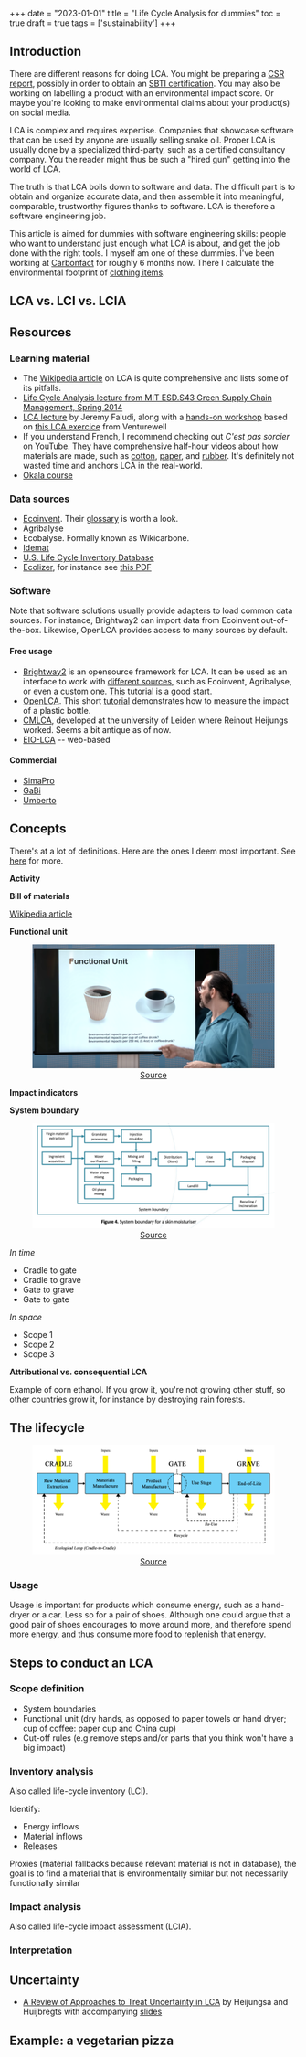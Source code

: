 +++
date = "2023-01-01"
title = "Life Cycle Analysis for dummies"
toc = true
draft = true
tags = ['sustainability']
+++

## Introduction

There are different reasons for doing LCA. You might be preparing a [CSR report](https://www.hec.edu/en/faculty-research/centers/society-organizations-institute/think/so-institute-executive-factsheets/how-report-csr), possibly in order to obtain an [SBTI certification](https://www.wikiwand.com/en/Science_Based_Targets_initiative). You may also be working on labelling a product with an environmental impact score. Or maybe you're looking to make environmental claims about your product(s) on social media.

LCA is complex and requires expertise. Companies that showcase software that can be used by anyone are usually selling snake oil. Proper LCA is usually done by a specialized third-party, such as a certified consultancy company. You the reader might thus be such a "hired gun" getting into the world of LCA.

The truth is that LCA boils down to software and data. The difficult part is to obtain and organize accurate data, and then assemble it into meaningful, comparable, trustworthy figures thanks to software. LCA is therefore a software engineering job.

This article is aimed for dummies with software engineering skills: people who want to understand just enough what LCA is about, and get the job done with the right tools. I myself am one of these dummies. I've been working at [Carbonfact](https://www.carbonfact.com/) for roughly 6 months now. There I calculate the environmental footprint of [clothing items](https://www.wikiwand.com/en/Clothing_industry).

## LCA vs. LCI vs. LCIA

## Resources

### Learning material

- The [Wikipedia article](https://www.wikiwand.com/en/Life-cycle_assessment) on LCA is quite comprehensive and lists some of its pitfalls.
- [Life Cycle Analysis lecture from MIT ESD.S43 Green Supply Chain Management, Spring 2014](https://www.youtube.com/watch?v=gpuvUU0Nl4k)
- [LCA lecture](https://www.youtube.com/watch?v=uXj3M9Z4B4g) by Jeremy Faludi, along with a [hands-on workshop](https://www.youtube.com/watch?v=ATkUB9JJWHE) based on [this LCA exercice](https://venturewell.org/tools_for_design/measuring-sustainability/life-cycle-assessment-content/life-cycle-assessment-exercise/) from Venturewell
- If you understand French, I recommend checking out *C'est pas sorcier* on YouTube. They have comprehensive half-hour videos about how materials are made, such as [cotton](https://www.youtube.com/watch?v=9Aov-vy_mgY), [paper](https://www.youtube.com/watch?v=4ZW4tX4qSHg), and [rubber](https://www.youtube.com/watch?v=kdP30T74oZE). It's definitely not wasted time and anchors LCA in the real-world.
- [Okala course](https://web.stanford.edu/class/me221/readings/Okala_Modules_1-7.pdf)

### Data sources

- [Ecoinvent](https://ecoinvent.org/). Their [glossary](https://ecoinvent.org/glossary-terms/) is worth a look.
- Agribalyse
- Ecobalyse. Formally known as Wikicarbone.
- [Idemat](https://www.ecocostsvalue.com/data/idemat-and-idematlightlca/)
- [U.S. Life Cycle Inventory Database](https://www.nrel.gov/lci/)
- [Ecolizer](https://www.ecolizer.be/), for instance see [this PDF](https://venturewell.org/wp-content/uploads/Ecolizer-2.0-LCA-tables-printable.pdf)

### Software

Note that software solutions usually provide adapters to load common data sources. For instance, Brightway2 can import data from Ecoinvent out-of-the-box. Likewise, OpenLCA provides access to many sources by default.

#### Free usage

- [Brightway2](https://2.docs.brightway.dev/) is an opensource framework for LCA. It can be used as an interface to work with [different sources](https://2.docs.brightway.dev/notebooks.html#importing-data-example-notebooks), such as Ecoinvent, Agribalyse, or even a custom one. [This](https://github.com/maximikos/Brightway2_Intro) tutorial is a good start.
- [OpenLCA](https://www.openlca.org/). This short [tutorial](https://www.youtube.com/watch?v=r2Xdh5LT934) demonstrates how to measure the impact of a plastic bottle.
- [CMLCA](https://personal.vu.nl/R.Heijungs/CMLCA/home.html), developed at the university of Leiden where Reinout Heijungs worked. Seems a bit antique as of now.
- [EIO-LCA](http://www.eiolca.net/) -- web-based

#### Commercial

- [SimaPro](https://pre-sustainability.com/solutions/tools/simapro/)
- [GaBi](https://gabi.sphera.com/international/index/)
- [Umberto](https://www.ifu.com/umberto/)

## Concepts

There's at a lot of definitions. Here are the ones I deem most important. See [here](https://consequential-lca.org/glossary/) for more.

**Activity**

**Bill of materials**

[Wikipedia article](https://www.wikiwand.com/en/Bill_of_materials)

**Functional unit**

<div align="center">
<figure >
    <img src="/img/blog/lca-for-dummies/coffee-cup.png">
    <figcaption><a href="https://www.youtube.com/watch?v=uXj3M9Z4B4g&t=2000s">Source</a></figcaption>
</figure>
</div>

**Impact indicators**

**System boundary**

<div align="center">
<figure >
    <img src="/img/blog/lca-for-dummies/skin-moisturiser-system-boundaries.png">
    <figcaption><a href="https://static1.squarespace.com/static/5e66303d2a35d86b999ddf82/t/5ed4fd309aade1279552f980/1591016771984/LCA+Guide">Source</a></figcaption>
</figure>
</div>

*In time*

- Cradle to gate
- Cradle to grave
- Gate to grave
- Gate to gate

*In space*

- Scope 1
- Scope 2
- Scope 3

**Attributional vs. consequential LCA**

Example of corn ethanol. If you grow it, you're not growing other stuff, so other countries grow it, for instance by destroying rain forests.

## The lifecycle

<div align="center">
<figure >
    <img src="/img/blog/lca-for-dummies/Example_Life_Cycle_Assessment_Stages_diagram.png">
    <figcaption><a href="https://www.wikiwand.com/en/Life-cycle_assessment#/Definition,_synonyms,_goals,_and_purpose">Source</a></figcaption>
</figure>
</div>

### Usage

Usage is important for products which consume energy, such as a hand-dryer or a car. Less so for a pair of shoes. Although one could argue that a good pair of shoes encourages to move around more, and therefore spend more energy, and thus consume more food to replenish that energy.

## Steps to conduct an LCA

### Scope definition

- System boundaries
- Functional unit (dry hands, as opposed to paper towels or hand dryer; cup of coffee: paper cup and China cup)
- Cut-off rules (e.g remove steps and/or parts that you think won't have a big impact)

### Inventory analysis

Also called life-cycle inventory (LCI).

Identify:

- Energy inflows
- Material inflows
- Releases

Proxies (material fallbacks because relevant material is not in database), the goal is to find a material that is environmentally similar but not necessarily functionally similar

### Impact analysis

Also called life-cycle impact assessment (LCIA).

### Interpretation

## Uncertainty

- [A Review of Approaches to Treat Uncertainty in LCA](https://scholarsarchive.byu.edu/cgi/viewcontent.cgi?article=3524&context=iemssconference) by Heijungsa and Huijbregts with accompanying [slides](http://formations.cirad.fr/analyse-cycle-de-vie/pdf/Heijungs_2.pdf)

## Example: a vegetarian pizza
